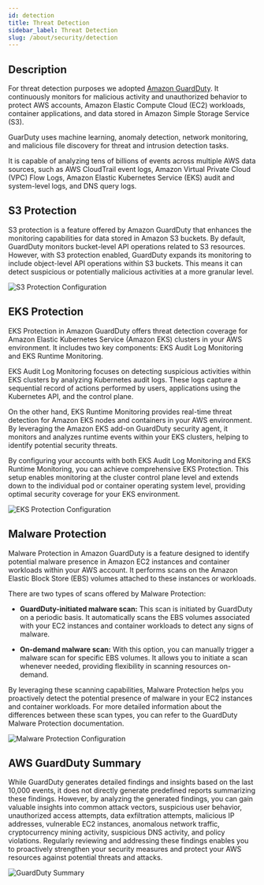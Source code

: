 ```yaml
---
id: detection
title: Threat Detection
sidebar_label: Threat Detection
slug: /about/security/detection
---
```


## Description

For threat detection purposes
we adopted [Amazon GuardDuty](https://aws.amazon.com/guardduty/).
It continuously monitors for
malicious activity and
unauthorized behavior
to protect AWS accounts,
Amazon Elastic Compute Cloud (EC2) workloads,
container applications,
and data stored in
Amazon Simple Storage Service (S3).

GuarDuty uses machine learning,
anomaly detection,
network monitoring,
and malicious file discovery for
threat and intrusion detection tasks.

It is capable of
analyzing tens of billions of events
across multiple AWS data sources,
such as AWS CloudTrail event logs,
Amazon Virtual Private Cloud (VPC) Flow Logs,
Amazon Elastic Kubernetes Service (EKS) audit
and system-level logs, and DNS query logs.

## S3 Protection

S3 protection is a feature offered by Amazon GuardDuty that
enhances the monitoring capabilities for data stored in Amazon
S3 buckets. By default, GuardDuty monitors bucket-level API
operations related to S3 resources. However, with S3 protection
enabled, GuardDuty expands its monitoring to include object-level
API operations within S3 buckets. This means it can detect
suspicious or potentially malicious activities at a more granular level.

![S3 Protection Configuration](https://res.cloudinary.com/fluid-attacks/image/upload/v1689107662/docs/about/security/S3Protection.png)

## EKS Protection

EKS Protection in Amazon GuardDuty offers threat detection coverage for Amazon
Elastic Kubernetes Service (Amazon EKS) clusters in your AWS environment. It
includes two key components: EKS Audit Log Monitoring and EKS Runtime Monitoring.

EKS Audit Log Monitoring focuses on detecting suspicious activities within EKS
clusters by analyzing Kubernetes audit logs. These logs capture a sequential
record of actions performed by users, applications using the Kubernetes API,
and the control plane.

On the other hand, EKS Runtime Monitoring provides real-time threat detection
for Amazon EKS nodes and containers in your AWS environment. By leveraging the
Amazon EKS add-on GuardDuty security agent, it monitors and analyzes runtime
events within your EKS clusters, helping to identify potential security
threats.

By configuring your accounts with both EKS Audit Log Monitoring and EKS
Runtime Monitoring, you can achieve comprehensive EKS Protection. This
setup enables monitoring at the cluster control plane level and extends
down to the individual pod or container operating system level, providing
optimal security coverage for your EKS environment.

![EKS Protection Configuration](https://res.cloudinary.com/fluid-attacks/image/upload/v1689107670/docs/about/security/EKSProtection.png)

## Malware Protection

Malware Protection in Amazon GuardDuty is a feature designed to
identify potential malware presence in Amazon EC2 instances and
container workloads within your AWS account. It performs scans
on the Amazon Elastic Block Store (EBS) volumes attached to these
instances or workloads.

There are two types of scans offered by Malware Protection:

- **GuardDuty-initiated malware scan:** This scan is initiated by
  GuardDuty on a periodic basis. It automatically scans the EBS
  volumes associated with your EC2 instances and container workloads
  to detect any signs of malware.

- **On-demand malware scan:** With this option, you can manually
  trigger a malware scan for specific EBS volumes. It allows
  you to initiate a scan whenever needed, providing flexibility
  in scanning resources on-demand.

By leveraging these scanning capabilities, Malware Protection
helps you proactively detect the potential presence of malware
in your EC2 instances and container workloads. For more detailed
information about the differences between these scan types, you
can refer to the GuardDuty Malware Protection documentation.

![Malware Protection Configuration](https://res.cloudinary.com/fluid-attacks/image/upload/v1689107678/docs/about/security/MalwareProtection.png)

## AWS GuardDuty Summary

While GuardDuty generates detailed findings and insights based on the last
10,000 events, it does not directly generate predefined reports summarizing
these findings. However, by analyzing the generated findings, you can gain
valuable insights into common attack vectors, suspicious user behavior,
unauthorized access attempts, data exfiltration attempts, malicious IP
addresses, vulnerable EC2 instances, anomalous network traffic, cryptocurrency
mining activity, suspicious DNS activity, and policy violations. Regularly
reviewing and addressing these findings enables you to proactively strengthen
your security measures and protect your AWS resources against potential
threats and attacks.

![GuardDuty Summary](https://res.cloudinary.com/fluid-attacks/image/upload/v1689349887/docs/about/security/Summary.png)
